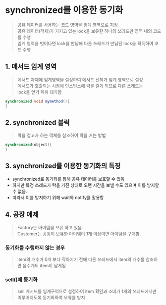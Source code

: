 # synchronized를 이용한 동기화

> 공유 데이터를 사용하는 코드 영역을 임계 영역으로 지정   
> 공유 데이터(객체)가 가지고 있는 lock을 보유한 하나의 쓰레드만 영역 내의 코드를 수행   
> 임계 영역을 벗어나면 lock을 반납해 다른 쓰레드가 반납된 lock을 획득하여 코드 수행

## 1. 메서드 임계 영역

> 메서드 자체에 임계영역을 설정하여 메서드 전체가 임계 영역으로 설정   
> 메서드가 호출되는 시점에 인스턴스에 락을 걸게 되므로 다른 쓰레드는   
> lock을 얻기 위해 대기함

```java
synchronized void mymethod(){
}
```

## 2. synchronized 블럭

> 락을 걸고자 하는 객체를 참조하여 락을 거는 방법

```java
synchronized(object){  
}
```

## 3. synchronized를 이용한 동기화의 특징
* synchronized로 동기화를 통해 공유 데이터를 보호할 수 있음
* 하지만 특정 쓰레드가 락을 가진 상태로 오랜 시간을 보낼 수도 있으며 이를 방지할 수 없음.
* 따라서 이를 방지하기 위해 wait와 notify를 활용함   

## 4. 공장 예제
> Factory는 아이템을 보유 하고 있음.   
> Customer는 공장이 보유한 아이템이 1개 이상이면 아이템을 구매함.

### 동기화를 수행하지 않는 경우
> item의 개수가 0개 보다 작아지기 전에 다른 쓰레드에서 item의 개수를 참조하면
음수개의 item이 남게됨

### sell()에 동기화
> sell 메서드를 임계구역으로 설정하여 item 확인과 소비가 1개의 쓰레드에서만   
> 이루어지도록 동기화하여 오류를 방지